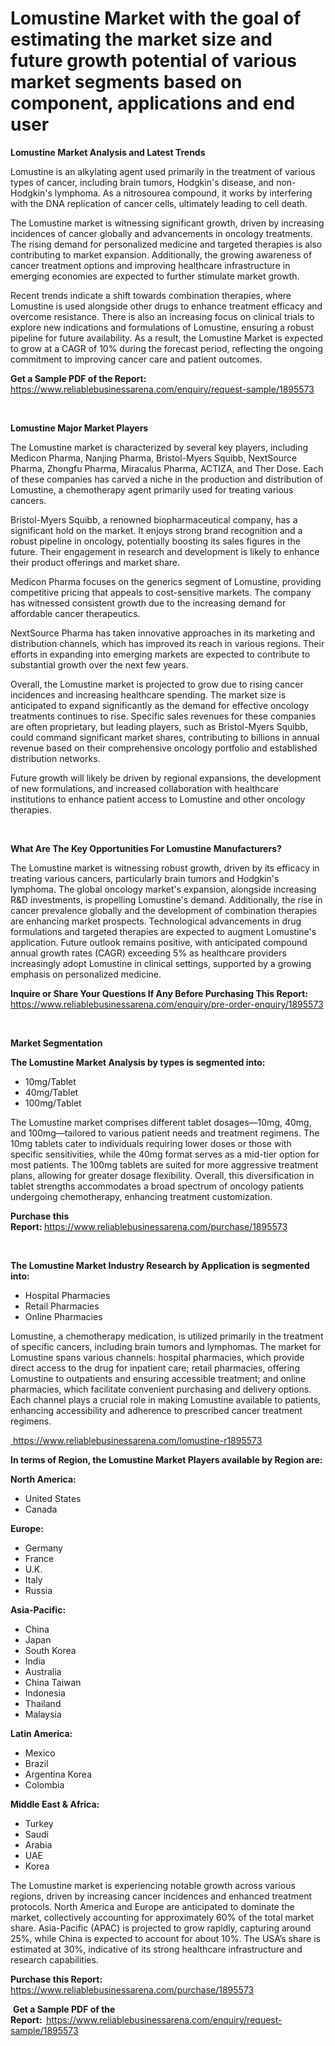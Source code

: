 <p><h1>Lomustine Market with the goal of estimating the market size and future growth potential of various market segments based on component, applications and end user</h1></p><p><strong>Lomustine Market Analysis and Latest Trends</strong></p>
<p><p>Lomustine is an alkylating agent used primarily in the treatment of various types of cancer, including brain tumors, Hodgkin's disease, and non-Hodgkin's lymphoma. As a nitrosourea compound, it works by interfering with the DNA replication of cancer cells, ultimately leading to cell death. </p><p>The Lomustine market is witnessing significant growth, driven by increasing incidences of cancer globally and advancements in oncology treatments. The rising demand for personalized medicine and targeted therapies is also contributing to market expansion. Additionally, the growing awareness of cancer treatment options and improving healthcare infrastructure in emerging economies are expected to further stimulate market growth. </p><p>Recent trends indicate a shift towards combination therapies, where Lomustine is used alongside other drugs to enhance treatment efficacy and overcome resistance. There is also an increasing focus on clinical trials to explore new indications and formulations of Lomustine, ensuring a robust pipeline for future availability. As a result, the Lomustine Market is expected to grow at a CAGR of 10% during the forecast period, reflecting the ongoing commitment to improving cancer care and patient outcomes.</p></p>
<p><strong>Get a Sample PDF of the Report:&nbsp;</strong> <a href="https://www.reliablebusinessarena.com/enquiry/request-sample/1895573?utm_campaign=3002&utm_medium=2&utm_source=Github&utm_content=ia&utm_term=19042025&utm_id=lomustine">https://www.reliablebusinessarena.com/enquiry/request-sample/1895573</a></p>
<p>&nbsp;</p>
<p><strong>Lomustine Major Market Players</strong></p>
<p><p>The Lomustine market is characterized by several key players, including Medicon Pharma, Nanjing Pharma, Bristol-Myers Squibb, NextSource Pharma, Zhongfu Pharma, Miracalus Pharma, ACTIZA, and Ther Dose. Each of these companies has carved a niche in the production and distribution of Lomustine, a chemotherapy agent primarily used for treating various cancers.</p><p>Bristol-Myers Squibb, a renowned biopharmaceutical company, has a significant hold on the market. It enjoys strong brand recognition and a robust pipeline in oncology, potentially boosting its sales figures in the future. Their engagement in research and development is likely to enhance their product offerings and market share.</p><p>Medicon Pharma focuses on the generics segment of Lomustine, providing competitive pricing that appeals to cost-sensitive markets. The company has witnessed consistent growth due to the increasing demand for affordable cancer therapeutics.</p><p>NextSource Pharma has taken innovative approaches in its marketing and distribution channels, which has improved its reach in various regions. Their efforts in expanding into emerging markets are expected to contribute to substantial growth over the next few years.</p><p>Overall, the Lomustine market is projected to grow due to rising cancer incidences and increasing healthcare spending. The market size is anticipated to expand significantly as the demand for effective oncology treatments continues to rise. Specific sales revenues for these companies are often proprietary, but leading players, such as Bristol-Myers Squibb, could command significant market shares, contributing to billions in annual revenue based on their comprehensive oncology portfolio and established distribution networks.</p><p>Future growth will likely be driven by regional expansions, the development of new formulations, and increased collaboration with healthcare institutions to enhance patient access to Lomustine and other oncology therapies.</p></p>
<p>&nbsp;</p>
<p><strong>What Are The Key Opportunities For Lomustine Manufacturers?</strong></p>
<p><p>The Lomustine market is witnessing robust growth, driven by its efficacy in treating various cancers, particularly brain tumors and Hodgkin's lymphoma. The global oncology market's expansion, alongside increasing R&D investments, is propelling Lomustine's demand. Additionally, the rise in cancer prevalence globally and the development of combination therapies are enhancing market prospects. Technological advancements in drug formulations and targeted therapies are expected to augment Lomustine's application. Future outlook remains positive, with anticipated compound annual growth rates (CAGR) exceeding 5% as healthcare providers increasingly adopt Lomustine in clinical settings, supported by a growing emphasis on personalized medicine.</p></p>
<p><strong>Inquire or Share Your Questions If Any Before Purchasing This Report:</strong> <a href="https://www.reliablebusinessarena.com/enquiry/pre-order-enquiry/1895573?utm_campaign=3002&utm_medium=2&utm_source=Github&utm_content=ia&utm_term=19042025&utm_id=lomustine">https://www.reliablebusinessarena.com/enquiry/pre-order-enquiry/1895573</a></p>
<p>&nbsp;</p>
<p><strong>Market Segmentation</strong></p>
<p><strong>The Lomustine Market Analysis by types is segmented into:</strong></p>
<p><ul><li>10mg/Tablet</li><li>40mg/Tablet</li><li>100mg/Tablet</li></ul></p>
<p><p>The Lomustine market comprises different tablet dosages—10mg, 40mg, and 100mg—tailored to various patient needs and treatment regimens. The 10mg tablets cater to individuals requiring lower doses or those with specific sensitivities, while the 40mg format serves as a mid-tier option for most patients. The 100mg tablets are suited for more aggressive treatment plans, allowing for greater dosage flexibility. Overall, this diversification in tablet strengths accommodates a broad spectrum of oncology patients undergoing chemotherapy, enhancing treatment customization.</p></p>
<p><strong>Purchase this Report:&nbsp;</strong><a href="https://www.reliablebusinessarena.com/purchase/1895573?utm_campaign=3002&utm_medium=2&utm_source=Github&utm_content=ia&utm_term=19042025&utm_id=lomustine">https://www.reliablebusinessarena.com/purchase/1895573</a></p>
<p>&nbsp;</p>
<p><strong>The Lomustine Market Industry Research by Application is segmented into:</strong></p>
<p><ul><li>Hospital Pharmacies</li><li>Retail Pharmacies</li><li>Online Pharmacies</li></ul></p>
<p><p>Lomustine, a chemotherapy medication, is utilized primarily in the treatment of specific cancers, including brain tumors and lymphomas. The market for Lomustine spans various channels: hospital pharmacies, which provide direct access to the drug for inpatient care; retail pharmacies, offering Lomustine to outpatients and ensuring accessible treatment; and online pharmacies, which facilitate convenient purchasing and delivery options. Each channel plays a crucial role in making Lomustine available to patients, enhancing accessibility and adherence to prescribed cancer treatment regimens.</p></p>
<p><a href="https://www.reliablebusinessarena.com/lomustine-r1895573?utm_campaign=3002&utm_medium=2&utm_source=Github&utm_content=ia&utm_term=19042025&utm_id=lomustine">&nbsp;https://www.reliablebusinessarena.com/lomustine-r1895573</a></p>
<p><strong>In terms of Region, the Lomustine Market Players available by Region are:</strong></p>
<p>
    <p> <strong> North America: </strong>
        <ul>
            <li>United States</li>
            <li>Canada</li>
        </ul>
        </p> 
    <p> <strong> Europe: </strong>
        <ul>
            <li>Germany</li>
            <li>France</li>
            <li>U.K.</li>
            <li>Italy</li>
            <li>Russia</li>
        </ul>
        </p> 
    <p> <strong> Asia-Pacific: </strong>
        <ul>
            <li>China</li>
            <li>Japan</li>
            <li>South Korea</li>
            <li>India</li>
            <li>Australia</li>
            <li>China Taiwan</li>
            <li>Indonesia</li>
            <li>Thailand</li>
            <li>Malaysia</li>
        </ul>
        </p> 
    <p> <strong> Latin America: </strong>
        <ul>
            <li>Mexico</li>
            <li>Brazil</li>
            <li>Argentina Korea</li>
            <li>Colombia</li>
        </ul>
        </p> 
    <p> <strong> Middle East & Africa: </strong>
        <ul>
            <li>Turkey</li>
            <li>Saudi</li>
            <li>Arabia</li>
            <li>UAE</li>
            <li>Korea</li>
        </ul>
    </p>
    </p>
<p><p>The Lomustine market is experiencing notable growth across various regions, driven by increasing cancer incidences and enhanced treatment protocols. North America and Europe are anticipated to dominate the market, collectively accounting for approximately 60% of the total market share. Asia-Pacific (APAC) is projected to grow rapidly, capturing around 25%, while China is expected to account for about 10%. The USA’s share is estimated at 30%, indicative of its strong healthcare infrastructure and research capabilities.</p></p>
<p><strong>Purchase this Report: </strong><a href="https://www.reliablebusinessarena.com/purchase/1895573?utm_campaign=3002&utm_medium=2&utm_source=Github&utm_content=ia&utm_term=19042025&utm_id=lomustine">https://www.reliablebusinessarena.com/purchase/1895573</a></p>
<p>&nbsp;<strong>Get a Sample PDF of the Report:&nbsp;&nbsp;</strong><a href="https://www.reliablebusinessarena.com/enquiry/request-sample/1895573?utm_campaign=3002&utm_medium=2&utm_source=Github&utm_content=ia&utm_term=19042025&utm_id=lomustine">https://www.reliablebusinessarena.com/enquiry/request-sample/1895573</a></p>
<p><strong></strong></p>
<p><p></p><p></p><p></p></p>